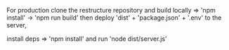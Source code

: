 For production clone the restructure repository and build locally => 'npm install' -> 'npm run build' then deploy 'dist' + 'package.json' + '.env' to the server, 

install deps => 'npm install' and run 'node dist/server.js'
